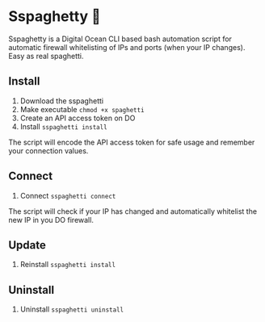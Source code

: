# Sspaghetty 🍝
Sspaghetty is a Digital Ocean CLI based bash automation script for automatic firewall whitelisting of IPs and ports (when your IP changes). Easy as real spaghetti.

## Install
1. Download the sspaghetti
2. Make executable
   `chmod +x spaghetti`
3. Create an API access token on DO
4. Install
   `sspaghetti install`

The script will encode the API access token for safe usage and remember your connection values.

## Connect
1. Connect `sspaghetti connect`

The script will check if your IP has changed and automatically whitelist the new IP in you DO firewall.

## Update
1. Reinstall
   `sspaghetti install`

## Uninstall
1. Uninstall
   `sspaghetti uninstall`
